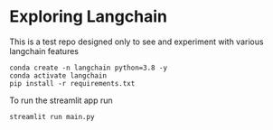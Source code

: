 # Exploring Langchain

This is a test repo designed only to see and experiment with various langchain features

    conda create -n langchain python=3.8 -y
    conda activate langchain
    pip install -r requirements.txt
   
   To run the streamlit app run

    streamlit run main.py
    

